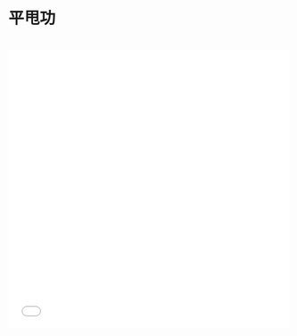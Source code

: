 # 平甩功

<iframe src="//player.bilibili.com/player.html?aid=727167221&bvid=BV18S4y1B7Pg&cid=742211139&page=1&as_wide=1&high_quality=1&danmaku=0" scrolling="no" border="0" frameborder="no" framespacing="0" allowfullscreen="true" style="width: 100%;height: 500px;max-width: 100%;align: center;padding: 20px 0;"> </iframe>